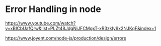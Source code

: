 # Error Handling in node
https://www.youtube.com/watch?v=xBICbUafQrw&list=PLZt48JdgNiJFCMgxT-xR3zkIy9x2NJKqF&index=1

https://www.joyent.com/node-js/production/design/errors